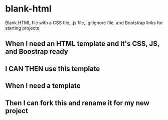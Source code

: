 # blank-html
Blank HTML file with a CSS file, .js file, .gitignore file, and Bootstrap links for starting projects

## When I need an HTML template  and it's CSS, JS, and Boostrap ready
## I CAN THEN use this template

## When I need a template
## Then I can fork this and rename it for my new project
